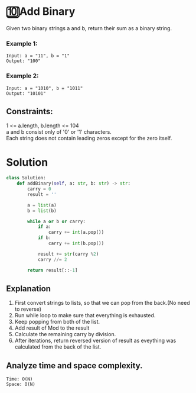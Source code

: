 # 🔟Add Binary
Given two binary strings a and b, return their sum as a binary string.

 

### Example 1:
```
Input: a = "11", b = "1"  
Output: "100"  
```
### Example 2:  
```
Input: a = "1010", b = "1011"
Output: "10101"
```
## Constraints:
1 <= a.length, b.length <= 104  
a and b consist only of '0' or '1' characters.   
Each string does not contain leading zeros except for the zero itself.  
 
# Solution
```python
class Solution:
    def addBinary(self, a: str, b: str) -> str:
        carry = 0
        result = ''

        a = list(a)
        b = list(b)

        while a or b or carry:
            if a:
                carry += int(a.pop())
            if b:
                carry += int(b.pop())

            result += str(carry %2)
            carry //= 2

        return result[::-1]
```
## Explanation
1. First convert strings to lists, so that we can pop from the back.(No need to reverse)  
2. Run while loop to make sure that everything is exhausted.  
3. Keep popping from both of the list.
4. Add result of Mod to the result
5. Calculate the remaining carry by division.
6. After iterations, return reversed version of result as eveything was calculated from the back of the list.

## Analyze time and space complexity. 
```
Time: O(N)
Space: O(N)
```
